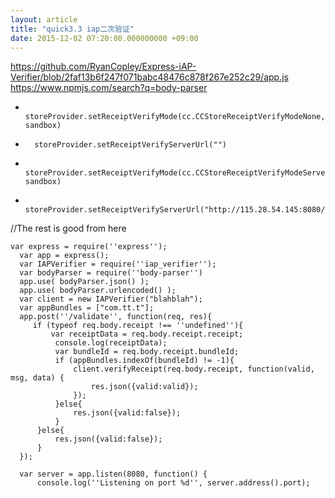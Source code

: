 ```yaml
---
layout: article
title: "quick3.3 iap二次验证"
date: 2015-12-02 07:20:00.000000000 +09:00
---
```


https://github.com/RyanCopley/Express-iAP-Verifier/blob/2faf13b6f247f071babc48476c878f267e252c29/app.js
https://www.npmjs.com/search?q=body-parser


-       storeProvider.setReceiptVerifyMode(cc.CCStoreReceiptVerifyModeNone, sandbox)
-       storeProvider.setReceiptVerifyServerUrl("")
+       storeProvider.setReceiptVerifyMode(cc.CCStoreReceiptVerifyModeServer, sandbox)
+       storeProvider.setReceiptVerifyServerUrl("http://115.28.54.145:8080/validate")

//The rest is good from here


    var express = require(''express'');
      var app = express();
      var IAPVerifier = require(''iap_verifier'');
      var bodyParser = require(''body-parser'')
      app.use( bodyParser.json() );
      app.use( bodyParser.urlencoded() );
      var client = new IAPVerifier("blahblah");
      var appBundles = ["com.tt.t"];
      app.post(''/validate'', function(req, res){
         if (typeof req.body.receipt !== ''undefined''){
             var receiptData = req.body.receipt.receipt;
              console.log(receiptData);
              var bundleId = req.body.receipt.bundleId;
              if (appBundles.indexOf(bundleId) != -1){
                  client.verifyReceipt(req.body.receipt, function(valid, msg, data) {
                      res.json({valid:valid});
                  });
              }else{
                  res.json({valid:false});
              }
          }else{
              res.json({valid:false});
          }
      });

      var server = app.listen(8080, function() {
          console.log(''Listening on port %d'', server.address().port);
